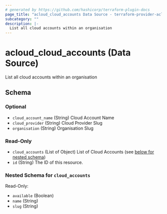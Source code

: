 ```yaml
---
# generated by https://github.com/hashicorp/terraform-plugin-docs
page_title: "acloud_cloud_accounts Data Source - terraform-provider-acloud"
subcategory: ""
description: |-
  List all cloud accounts within an organisation
---
```


# acloud_cloud_accounts (Data Source)

List all cloud accounts within an organisation



<!-- schema generated by tfplugindocs -->
## Schema

### Optional

- `cloud_account_name` (String) Cloud Account Name
- `cloud_provider` (String) Cloud Provider Slug
- `organisation` (String) Organisation Slug

### Read-Only

- `cloud_accounts` (List of Object) List of Cloud Accounts (see [below for nested schema](#nestedatt--cloud_accounts))
- `id` (String) The ID of this resource.

<a id="nestedatt--cloud_accounts"></a>
### Nested Schema for `cloud_accounts`

Read-Only:

- `available` (Boolean)
- `name` (String)
- `slug` (String)
